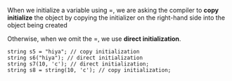 When we initialize a variable using =, we are asking the compiler to **copy initialize** the object by copying the initializer on the right-hand side into the object being created

Otherwise, when we omit the =, we use **direct initialization**.

```
string s5 = "hiya"; // copy initialization  
string s6("hiya"); // direct initialization
string s7(10, 'c'); // direct initialization;
string s8 = string(10, 'c'); // copy initialization;
```

